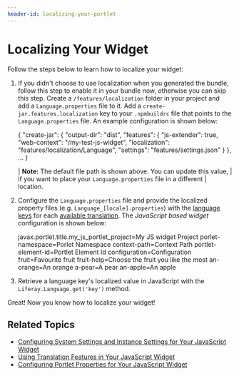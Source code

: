 ```yaml
---
header-id: localizing-your-portlet
---
```


# Localizing Your Widget

Follow the steps below to learn how to localize your widget:

1.  If you didn't choose to use localization when you generated the bundle, 
    follow this step to enable it in your bundle now, otherwise you can skip 
    this step. Create a `/features/localization` folder in your project and add 
    a `Language.properties` file to it. Add a `create-jar.features.localization` 
    key to your `.npmbuildrc` file that points to the `Language.properties` 
    file. An example configuration is shown below:

    {
    	"create-jar": {
    		"output-dir": "dist",
    		"features": {
    			"js-extender": true,
    			"web-context": "/my-test-js-widget",
    			"localization": "features/localization/Language",
    			"settings": "features/settings.json"
    		}
    	},
    	...
    }

    | **Note:** The default file path is shown above. You can update this value,
    | if you want to place your `Language.properties` file in a different
    | location.

2.  Configure the `Language.properties` file and provide the localized property 
    files (e.g. `Language_[locale].properties`) with the 
    [language keys](/docs/7-1/tutorials/-/knowledge_base/t/localizing-your-application#what-are-language-keys) 
    for each 
    [available translation](/docs/7-1/tutorials/-/knowledge_base/t/localizing-your-application#what-locales-are-available-by-default). 
    The *JavaScript based widget* configuration is shown below:

    javax.portlet.title.my_js_portlet_project=My JS widget Project
    porlet-namespace=Porlet Namespace
    context-path=Context Path
    portlet-element-id=Portlet Element Id
    configuration=Configuration
    fruit=Favourite fruit
    fruit-help=Choose the fruit you like the most
    an-orange=An orange
    a-pear=A pear
    an-apple=An apple

3.  Retrieve a language key's localized value in JavaScript with the 
    `Liferay.Language.get('key')` method.

Great! Now you know how to localize your widget! 

## Related Topics

- [Configuring System Settings and Instance Settings for Your JavaScript Widget](/docs/7-1/tutorials/-/knowledge_base/t/configuring-system-settings-and-instance-settings-for-your-js-portlet)
- [Using Translation Features in Your JavaScript Widget](/docs/7-1/tutorials/-/knowledge_base/t/using-translation-features-in-your-javascript-portlet)
- [Configuring Portlet Properties for Your JavaScript Widget](/docs/7-1/tutorials/-/knowledge_base/t/configuring-portlet-properties-for-your-js-portlet)
